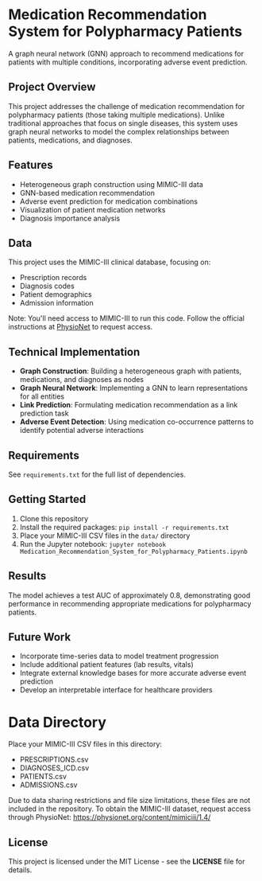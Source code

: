 # Medication Recommendation System for Polypharmacy Patients

A graph neural network (GNN) approach to recommend medications for patients with multiple conditions, incorporating adverse event prediction.

## Project Overview
This project addresses the challenge of medication recommendation for polypharmacy patients (those taking multiple medications). Unlike traditional approaches that focus on single diseases, this system uses graph neural networks to model the complex relationships between patients, medications, and diagnoses.

## Features
- Heterogeneous graph construction using MIMIC-III data
- GNN-based medication recommendation
- Adverse event prediction for medication combinations
- Visualization of patient medication networks
- Diagnosis importance analysis

## Data
This project uses the MIMIC-III clinical database, focusing on:
- Prescription records
- Diagnosis codes
- Patient demographics
- Admission information

Note: You'll need access to MIMIC-III to run this code. Follow the official instructions at [PhysioNet](https://physionet.org/content/mimiciii/1.4/) to request access.

## Technical Implementation
- **Graph Construction**: Building a heterogeneous graph with patients, medications, and diagnoses as nodes
- **Graph Neural Network**: Implementing a GNN to learn representations for all entities
- **Link Prediction**: Formulating medication recommendation as a link prediction task
- **Adverse Event Detection**: Using medication co-occurrence patterns to identify potential adverse interactions

## Requirements
See `requirements.txt` for the full list of dependencies.

## Getting Started
1. Clone this repository
2. Install the required packages: `pip install -r requirements.txt`
3. Place your MIMIC-III CSV files in the `data/` directory
4. Run the Jupyter notebook: `jupyter notebook Medication_Recommendation_System_for_Polypharmacy_Patients.ipynb`

## Results
The model achieves a test AUC of approximately 0.8, demonstrating good performance in recommending appropriate medications for polypharmacy patients.

## Future Work
- Incorporate time-series data to model treatment progression
- Include additional patient features (lab results, vitals)
- Integrate external knowledge bases for more accurate adverse event prediction
- Develop an interpretable interface for healthcare providers

# Data Directory

Place your MIMIC-III CSV files in this directory:
- PRESCRIPTIONS.csv
- DIAGNOSES_ICD.csv
- PATIENTS.csv
- ADMISSIONS.csv

Due to data sharing restrictions and file size limitations, these files are not included in the repository. To obtain the MIMIC-III dataset, request access through PhysioNet: https://physionet.org/content/mimiciii/1.4/

## License
This project is licensed under the MIT License - see the **LICENSE** file for details.
